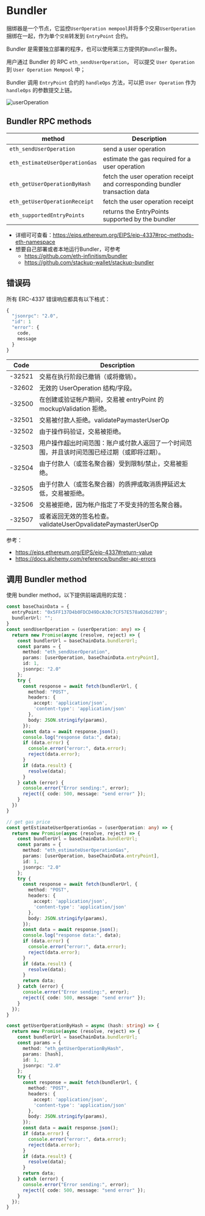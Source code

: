 # Bundler

捆绑器是一个节点，它监控`UserOperation mempool`并将多个交易`UserOperation`捆绑在一起，作为单个`交易`转发到 `EntryPoint` 合约。

Bundler 是需要独立部署的程序，也可以使用第三方提供的`Bundler`服务。

用户通过 Bundler 的 RPC `eth_sendUserOperation`， 可以提交 `User Operation` 到 `User Operation Mempool` 中；

Bundler 调用 `EntryPoint` 合约的 `handleOps` 方法，可以把 `User Operation` 作为 `handleOps` 的参数提交上链。

![userOperation](/images/userOp.jpg)

## Bundler RPC methods

| method | Description |
| - | - |
| `eth_sendUserOperation` | send a user operation |
| `eth_estimateUserOperationGas` | estimate the gas required for a user operation |
| `eth_getUserOperationByHash` | fetch the user operation receipt and corresponding bundler transaction data |
| `eth_getUserOperationReceipt` | fetch the user operation receipt |
| `eth_supportedEntryPoints` | returns the EntryPoints supported by the bundler |

- 详细可可查看：https://eips.ethereum.org/EIPS/eip-4337#rpc-methods-eth-namespace
- 想要自己部署或者本地运行Bundler，可参考
    - https://github.com/eth-infinitism/bundler
    - https://github.com/stackup-wallet/stackup-bundler

## 错误码

所有 ERC-4337 错误响应都具有以下格式：
```ts
{
  "jsonrpc": "2.0",
  "id": 1
  "error": {
    code,
    message
  }
}
```

|Code	| Description |
| - | - |
| -32521 |	交易在执行阶段已撤销（或将撤销）。 |
| -32602 |	无效的 UserOperation 结构/字段。 |
| -32500 |	在创建或验证帐户期间，交易被 entryPoint 的 mockupValidation 拒绝。 |
| -32501 |	交易被付款人拒绝。validatePaymasterUserOp |
| -32502 |	由于操作码验证，交易被拒绝。 |
| -32503 |	用户操作超出时间范围：账户或付款人返回了一个时间范围，并且该时间范围已经过期（或即将过期）。 |
| -32504 |	由于付款人（或签名聚合器）受到限制/禁止，交易被拒绝。 |
| -32505 |	由于付款人（或签名聚合器）的质押或取消质押延迟太低，交易被拒绝。 |
| -32506 |	交易被拒绝，因为帐户指定了不受支持的签名聚合器。 |
| -32507 |	或者返回无效的签名检查。validateUserOpvalidatePaymasterUserOp |

参考：
- https://eips.ethereum.org/EIPS/eip-4337#return-value
- https://docs.alchemy.com/reference/bundler-api-errors

## 调用 Bundler method
使用 bundler method，以下提供前端调用的实现： 
``` ts
const baseChainData = {
  entryPoint: "0x5FF137D4b0FDCD49DcA30c7CF57E578a026d2789";
  bundlerUrl: "";
}
const sendUserOperation = (userOperation: any) => {
  return new Promise(async (resolve, reject) => {
    const bundlerUrl = baseChainData.bundlerUrl;
    const params = {
      method: "eth_sendUserOperation",
      params: [userOperation, baseChainData.entryPoint],
      id: 1,
      jsonrpc: "2.0"
    };
    try {
      const response = await fetch(bundlerUrl, {
        method: "POST",
        headers: {
          accept: 'application/json',
          'content-type': 'application/json'
        },
        body: JSON.stringify(params),
      });
      const data = await response.json();
      console.log("response data:", data);
      if (data.error) {
        console.error("error:", data.error);
        reject(data.error);
      }
      if (data.result) {
        resolve(data);
      }
    } catch (error) {
      console.error("Error sending:", error);
      reject({ code: 500, message: "send error" });
    }
  })
}

// get gas price
const getEstimateUserOperationGas = (userOperation: any) => {
  return new Promise(async (resolve, reject) => {
    const bundlerUrl = baseChainData.bundlerUrl;
    const params = {
      method: "eth_estimateUserOperationGas",
      params: [userOperation, baseChainData.entryPoint],
      id: 1,
      jsonrpc: "2.0"
    };
    try {
      const response = await fetch(bundlerUrl, {
        method: "POST",
        headers: {
          accept: 'application/json',
          'content-type': 'application/json'
        },
        body: JSON.stringify(params),
      });
      const data = await response.json();
      console.log("response data:", data);
      if (data.error) {
        console.error("error:", data.error);
        reject(data.error);
      }
      if (data.result) {
        resolve(data);
      }
      return data;
    } catch (error) {
      console.error("Error sending:", error);
      reject({ code: 500, message: "send error" });
    }
  });
}

const getUserOperationByHash = async (hash: string) => {
  return new Promise(async (resolve, reject) => {
    const bundlerUrl = baseChainData.bundlerUrl;
    const params = {
      method: "eth_getUserOperationByHash",
      params: [hash],
      id: 1,
      jsonrpc: "2.0"
    };
    try {
      const response = await fetch(bundlerUrl, {
        method: "POST",
        headers: {
          accept: 'application/json',
          'content-type': 'application/json'
        },
        body: JSON.stringify(params),
      });
      const data = await response.json();
      if (data.error) {
        console.error("error:", data.error);
        reject(data.error);
      }
      if (data.result) {
        resolve(data);
      }
      return data;
    } catch (error) {
      console.error("Error sending:", error);
      reject({ code: 500, message: "send error" });
    }
  });
}

```

